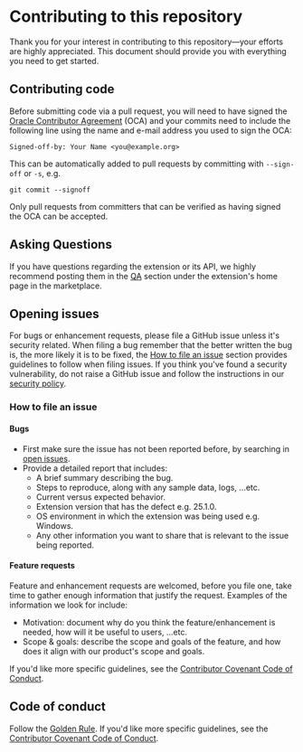 # Contributing to this repository

Thank you for your interest in contributing to this repository—your efforts are highly appreciated. This document should provide you with everything you need to get started.

## Contributing code

Before submitting code via a pull request,
you will need to have signed the [Oracle Contributor Agreement][OCA] (OCA) and
your commits need to include the following line using the name and e-mail
address you used to sign the OCA:

```text
Signed-off-by: Your Name <you@example.org>
```

This can be automatically added to pull requests by committing with `--sign-off`
or `-s`, e.g.

```text
git commit --signoff
```

Only pull requests from committers that can be verified as having signed the OCA
can be accepted.

## Asking Questions

If you have questions regarding the extension or its API, we highly recommend posting them in the [QA][qa-link] section under the extension's home page in the marketplace.

## Opening issues

For bugs or enhancement requests, please file a GitHub issue unless it's
security related. When filing a bug remember that the better written the bug is,
the more likely it is to be fixed, the [How to file an issue](#how-to-file-an-issue) section provides guidelines to follow when filing issues. If you think you've found a security
vulnerability, do not raise a GitHub issue and follow the instructions in our [security policy](./SECURITY.md).

### How to file an issue

#### Bugs

- First make sure the issue has not been reported before, by searching in [open issues][issues-link].
- Provide a detailed report that includes:
   - A brief summary describing the bug.
   - Steps to reproduce, along with any sample data, logs, ...etc.
   - Current versus expected behavior.
   - Extension version that has the defect e.g. 25.1.0.
   - OS environment in which the extension was being used e.g. Windows.
   - Any other information you want to share that is relevant to the issue being reported.

#### Feature requests

Feature and enhancement requests are welcomed, before you file one, take time to gather enough information that justify the request. Examples of the information we look for include:
- Motivation: document why do you think the feature/enhancement is needed, how will it be useful to users, ...etc.
- Scope & goals: describe the scope and goals of the feature, and how does it align with our product's scope and goals.

 If you'd like more specific guidelines, see the [Contributor Covenant Code of Conduct][cccc-link].
## Code of conduct

Follow the [Golden Rule](https://en.wikipedia.org/wiki/Golden_Rule). If you'd like more specific guidelines, see the [Contributor Covenant Code of Conduct][cccc-link].

<!-- Links -->
[issues-link]: https://github.com/oracle-samples/sql-developer-vscode/issues
[qa-link]: https://marketplace.visualstudio.com/items?itemName=Oracle.sql-developer&ssr=false#qna
[golden-rule-link]: https://en.wikipedia.org/wiki/Golden_Rule
[cccc-link]: https://www.contributor-covenant.org/version/1/4/code-of-conduct/
[OCA]: https://oca.opensource.oracle.com
